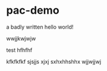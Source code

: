 # pac-demo

a badly written hello world!

wwjjkwjwjw

test
hfhfhf

kfkfkfkf
sjsjjs
xjxj
sxhxhhshhx
wjjwjjwj
